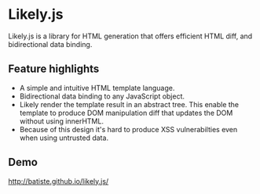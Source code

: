 
# Likely.js

Likely.js is a library for HTML generation that offers efficient HTML diff, and bidirectional data binding.

## Feature highlights

 * A simple and intuitive HTML template language.
 * Bidirectional data binding to any JavaScript object.
 * Likely render the template result in an abstract tree. This enable the template to produce DOM manipulation diff that updates the DOM without using innerHTML.
 * Because of this design it's hard to produce XSS vulnerabilties even when using untrusted data.

## Demo

http://batiste.github.io/likely.js/
